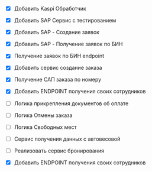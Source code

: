 - [X] Добавить Kaspi Обработчик
- [X] Добавить SAP Сервис с тестированием
- [X] Добавить SAP - Создание заявок
- [X] Добавить SAP - Получение заявок по БИН
- [X] Получение заявок по БИН endpoint
- [X] Добавить сервис создание заказа
- [X] Получение САП заказа по номеру
- [X] Добавить ENDPOINT получения своих сотрудников
- [ ] Логика прикрепления документов об оплате
- [ ] Логика Отмены заказа
- [ ] Логика Свободных мест
- [ ] Сервис получения данных с автовесовой
- [ ] Реализовать сервис бронирования
- [X] Добавить ENDPOINT получения своих сотрудников


